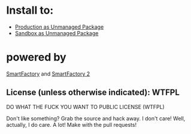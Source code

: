 Install to:
============
* [Production as Unmanaged Package](https://login.salesforce.com/packaging/installPackage.apexp?p0=04tE00000000Ytn)
* [Sandbox as Unmanaged Package](https://test.salesforce.com/packaging/installPackage.apexp?p0=04tE00000000Ytn)


powered by 
===========
[SmartFactory](https://github.com/mbotos/SmartFactory-for-Force.com) and [SmartFactory 2](https://github.com/abhinavguptas/SmartFactory-for-Force.com)


License (unless otherwise indicated): WTFPL
--------------------------------------------

DO WHAT THE FUCK YOU WANT TO PUBLIC LICENSE (WTFPL)

Don't like something? Grab the source and hack away. I don't care! Well, actually, I do care. A lot! Make with the pull requests!